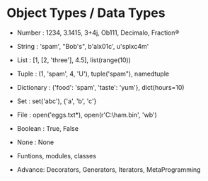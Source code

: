 # Object Types / Data Types

- Number : 1234, 3.1415, 3+4j, Ob111, Decimalo, Fraction®
- String : 'spam', "Bob's", b'alx01c', u'splxc4m'
- List : [1, [2, 'three'], 4.5], list(range(10))
- Tuple : (1, 'spam', 4, 'U'), tuple('spam"), namedtuple

- Dictionary : ('food': 'spam', 'taste': 'yum'},
dict(hours=10)

- Set : set('abc'), {'a', 'b', 'c'}

- File : open('eggs.txt*), open(r'C:\ham.bin', 'wb')

- Boolean : True, False
- None : None

- Funtions, modules, classes
- Advance: Decorators, Generators, Iterators, MetaProgramming